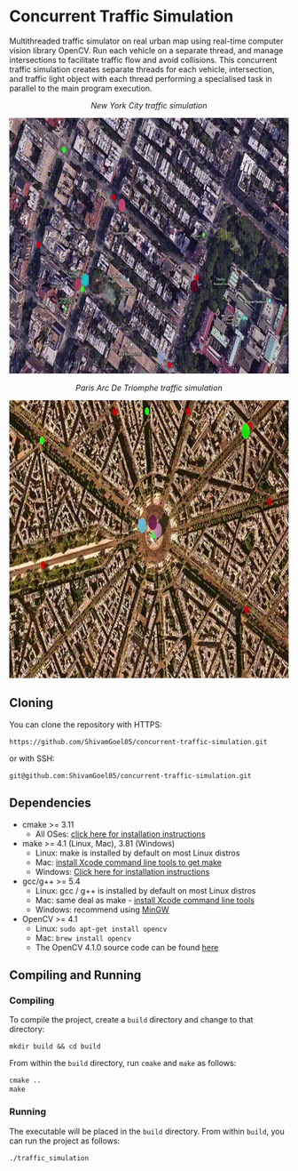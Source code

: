# Concurrent Traffic Simulation
Multithreaded traffic simulator on real urban map using real-time computer vision library OpenCV. Run each vehicle on a
separate thread, and manage intersections to facilitate traffic flow and avoid collisions. This concurrent traffic simulation creates separate threads for each vehicle, intersection, and traffic light object with each thread performing a specialised task in parallel to the main program execution.

<p align="center"> <em>New York City traffic simulation</em> </p>
<p> <img src="./images/nyc.gif" width="750" height="460" alt> </p>

<p align="center"> <em>Paris Arc De Triomphe traffic simulation</em> </p>
<p> <img src="./images/paris.gif" width="750" height="500" alt> </p>


## Cloning
You can clone the repository with HTTPS:
```
https://github.com/ShivamGoel05/concurrent-traffic-simulation.git
```
or with SSH:
```
git@github.com:ShivamGoel05/concurrent-traffic-simulation.git
```

## Dependencies
* cmake >= 3.11
  * All OSes: [click here for installation instructions](https://cmake.org/install/)
* make >= 4.1 (Linux, Mac), 3.81 (Windows)
  * Linux: make is installed by default on most Linux distros
  * Mac: [install Xcode command line tools to get make](https://developer.apple.com/xcode/features/)
  * Windows: [Click here for installation instructions](http://gnuwin32.sourceforge.net/packages/make.htm)
* gcc/g++ >= 5.4
  * Linux: gcc / g++ is installed by default on most Linux distros
  * Mac: same deal as make - [install Xcode command line tools](https://developer.apple.com/xcode/features/)
  * Windows: recommend using [MinGW](http://www.mingw.org/)
* OpenCV >= 4.1
  * Linux: `sudo apt-get install opencv`
  * Mac: `brew install opencv`
  * The OpenCV 4.1.0 source code can be found [here](https://github.com/opencv/opencv/tree/4.1.0)
  
## Compiling and Running
### Compiling
To compile the project, create a `build` directory and change to that directory:
```
mkdir build && cd build
```
From within the `build` directory, run `cmake` and `make` as follows:
```
cmake ..
make
```

### Running
The executable will be placed in the `build` directory. From within `build`, you can run the project as follows:
```
./traffic_simulation
```
  

